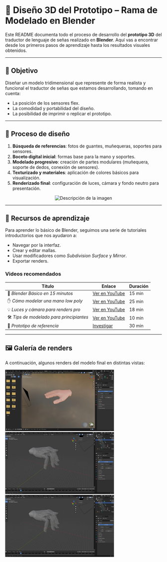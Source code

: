 # 🧱 Diseño 3D del Prototipo – Rama de Modelado en Blender

Este README documenta todo el proceso de desarrollo del **prototipo 3D** del traductor de lenguaje de señas realizado en **Blender**. Aquí vas a encontrar desde los primeros pasos de aprendizaje hasta los resultados visuales obtenidos.

---

## 🧠 Objetivo

Diseñar un modelo tridimensional que represente de forma realista y funcional el traductor de señas que estamos desarrollando, tomando en cuenta:

- La posición de los sensores flex.
- La comodidad y portabilidad del diseño.
- La posibilidad de imprimir o replicar el prototipo.

---

## 🧪 Proceso de diseño

1. **Búsqueda de referencias**: fotos de guantes, muñequeras, soportes para sensores.
2. **Boceto digital inicial**: formas base para la mano y soportes.
3. **Modelado progresivo**: creación de partes modulares (muñequera, soporte de dedos, conexión de sensores).
4. **Texturizado y materiales**: aplicación de colores básicos para visualización.
5. **Renderizado final**: configuración de luces, cámara y fondo neutro para presentación.

<div align="center">
  <img src="https://www.stanfordchildrens.org/content-public/topic/images/97/126197.gif" alt="Descripción de la imagen" width="400"/>
</div>

 
---

## 🎥 Recursos de aprendizaje

Para aprender lo básico de Blender, seguimos una serie de tutoriales introductorios que nos ayudaron a:

- Navegar por la interfaz.
- Crear y editar mallas.
- Usar modificadores como *Subdivision Surface* y *Mirror*.
- Exportar renders.

### Videos recomendados

| Título | Enlace | Duración |
|-------|--------|----------|
| 🧭 *Blender Básico en 15 minutos* | [Ver en YouTube](https://www.youtube.com/watch?v=TPrnSACiTJ4) | 15 min |
| ✋ *Cómo modelar una mano low poly* | [Ver en YouTube](https://www.youtube.com/watch?v=9RyBq10cTYE) | 25 min |
| 💡 *Luces y cámara para renders pro* | [Ver en YouTube](https://www.youtube.com/watch?v=O9zMt4KxPvs) | 18 min |
| 🛠️ *Tips de modelado para principiantes* | [Ver en YouTube](https://www.youtube.com/watch?v=VT5oZndzj68) | 10 min |
| 🔎 *Prototipo de referencia* | [Investigar](https://media.printables.com/media/prints/870468/images/6681673_e2a866c6-d7e2-4e5e-ad4a-73e39c4378fc_fca40cd5-8bfa-4422-a103-33a75f017ac9/thumbs/inside/1280x960/jpg/make-me-2024_usprawnianie-malej-motoryki-projekt-ortezy-w-technologii-druku-3d-fdm-wspomagajacej-rehabilitacje-osob-ze-spastycznoscia-dloni_1.webp) | 30 min |
---

## 🖼️ Galería de renders

A continuación, algunos renders del modelo final en distintas vistas:

<div align="center">

</div>

  <img src="images/WhatsApp Image 2025-06-11 at 2.19.24 PM.jpeg" width="350" alt="Foto 2"/>
  <img src="images/WhatsApp Image 2025-06-11 at 2.24.50 PM.jpeg" width="350" alt="Foto 3"/>
  <img src="images/WhatsApp Image 2025-06-11 at 2.24.50 PM.jpeg" width="350" alt="Foto 3"/>
